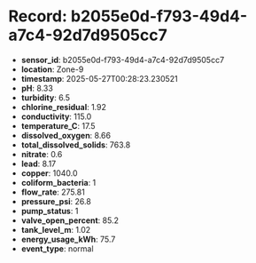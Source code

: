 # Record: b2055e0d-f793-49d4-a7c4-92d7d9505cc7

- **sensor_id**: b2055e0d-f793-49d4-a7c4-92d7d9505cc7
- **location**: Zone-9
- **timestamp**: 2025-05-27T00:28:23.230521
- **pH**: 8.33
- **turbidity**: 6.5
- **chlorine_residual**: 1.92
- **conductivity**: 115.0
- **temperature_C**: 17.5
- **dissolved_oxygen**: 8.66
- **total_dissolved_solids**: 763.8
- **nitrate**: 0.6
- **lead**: 8.17
- **copper**: 1040.0
- **coliform_bacteria**: 1
- **flow_rate**: 275.81
- **pressure_psi**: 26.8
- **pump_status**: 1
- **valve_open_percent**: 85.2
- **tank_level_m**: 1.02
- **energy_usage_kWh**: 75.7
- **event_type**: normal